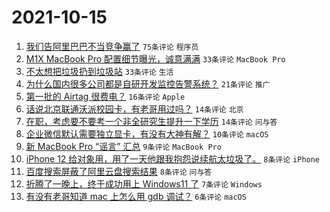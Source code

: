 # 2021-10-15

1. [我们告阿里巴巴不当竞争赢了](https://www.v2ex.com/t/807933) `75条评论` `程序员`
1. [M1X MacBook Pro 配置细节曝光，诚意满满](https://www.v2ex.com/t/807940) `33条评论` `MacBook Pro`
1. [不太想把垃圾扔到垃圾站](https://www.v2ex.com/t/807922) `33条评论` `生活`
1. [为什么国内很多公司都是自研开发监控告警系统？](https://www.v2ex.com/t/807924) `21条评论` `推广`
1. [第一批的 Airtag 很费电？](https://www.v2ex.com/t/807947) `16条评论` `Apple`
1. [话说北京联通沃派校园卡，有老哥用过吗？](https://www.v2ex.com/t/807934) `14条评论` `北京`
1. [在职，考虑要不要考一个非全研究生提升一下学历](https://www.v2ex.com/t/807921) `14条评论` `问与答`
1. [企业微信默认需要独立显卡，有没有大神有解？](https://www.v2ex.com/t/807928) `10条评论` `macOS`
1. [新 MacBook Pro “谣言” 汇总](https://www.v2ex.com/t/807925) `9条评论` `MacBook Pro`
1. [iPhone 12 给对象用，用了一天他跟我抱怨说续航太垃圾了。](https://www.v2ex.com/t/807964) `8条评论` `iPhone`
1. [百度搜索屏蔽了阿里云盘搜索结果](https://www.v2ex.com/t/807955) `8条评论` `问与答`
1. [折腾了一晚上，终于成功用上 Windows11 了](https://www.v2ex.com/t/807942) `7条评论` `Windows`
1. [有没有老哥知道 mac 上怎么用 gdb 调试？](https://www.v2ex.com/t/807926) `6条评论` `macOS`
